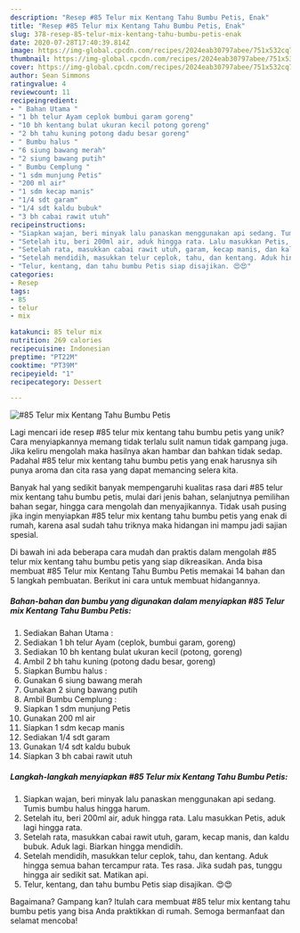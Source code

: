 ```yaml
---
description: "Resep #85 Telur mix Kentang Tahu Bumbu Petis, Enak"
title: "Resep #85 Telur mix Kentang Tahu Bumbu Petis, Enak"
slug: 378-resep-85-telur-mix-kentang-tahu-bumbu-petis-enak
date: 2020-07-28T17:40:39.814Z
image: https://img-global.cpcdn.com/recipes/2024eab30797abee/751x532cq70/85-telur-mix-kentang-tahu-bumbu-petis-foto-resep-utama.jpg
thumbnail: https://img-global.cpcdn.com/recipes/2024eab30797abee/751x532cq70/85-telur-mix-kentang-tahu-bumbu-petis-foto-resep-utama.jpg
cover: https://img-global.cpcdn.com/recipes/2024eab30797abee/751x532cq70/85-telur-mix-kentang-tahu-bumbu-petis-foto-resep-utama.jpg
author: Sean Simmons
ratingvalue: 4
reviewcount: 11
recipeingredient:
- " Bahan Utama "
- "1 bh telur Ayam ceplok bumbui garam goreng"
- "10 bh kentang bulat ukuran kecil potong goreng"
- "2 bh tahu kuning potong dadu besar goreng"
- " Bumbu halus "
- "6 siung bawang merah"
- "2 siung bawang putih"
- " Bumbu Cemplung "
- "1 sdm munjung Petis"
- "200 ml air"
- "1 sdm kecap manis"
- "1/4 sdt garam"
- "1/4 sdt kaldu bubuk"
- "3 bh cabai rawit utuh"
recipeinstructions:
- "Siapkan wajan, beri minyak lalu panaskan menggunakan api sedang. Tumis bumbu halus hingga harum."
- "Setelah itu, beri 200ml air, aduk hingga rata. Lalu masukkan Petis, aduk lagi hingga rata."
- "Setelah rata, masukkan cabai rawit utuh, garam, kecap manis, dan kaldu bubuk. Aduk lagi. Biarkan hingga mendidih."
- "Setelah mendidih, masukkan telur ceplok, tahu, dan kentang. Aduk hingga semua bahan tercampur rata. Tes rasa. Jika sudah pas, tunggu hingga air sedikit sat. Matikan api."
- "Telur, kentang, dan tahu bumbu Petis siap disajikan. 😍😍"
categories:
- Resep
tags:
- 85
- telur
- mix

katakunci: 85 telur mix 
nutrition: 269 calories
recipecuisine: Indonesian
preptime: "PT22M"
cooktime: "PT39M"
recipeyield: "1"
recipecategory: Dessert

---
```



![#85 Telur mix Kentang Tahu Bumbu Petis](https://img-global.cpcdn.com/recipes/2024eab30797abee/751x532cq70/85-telur-mix-kentang-tahu-bumbu-petis-foto-resep-utama.jpg)

Lagi mencari ide resep #85 telur mix kentang tahu bumbu petis yang unik? Cara menyiapkannya memang tidak terlalu sulit namun tidak gampang juga. Jika keliru mengolah maka hasilnya akan hambar dan bahkan tidak sedap. Padahal #85 telur mix kentang tahu bumbu petis yang enak harusnya sih punya aroma dan cita rasa yang dapat memancing selera kita.

Banyak hal yang sedikit banyak mempengaruhi kualitas rasa dari #85 telur mix kentang tahu bumbu petis, mulai dari jenis bahan, selanjutnya pemilihan bahan segar, hingga cara mengolah dan menyajikannya. Tidak usah pusing jika ingin menyiapkan #85 telur mix kentang tahu bumbu petis yang enak di rumah, karena asal sudah tahu triknya maka hidangan ini mampu jadi sajian spesial.




Di bawah ini ada beberapa cara mudah dan praktis dalam mengolah #85 telur mix kentang tahu bumbu petis yang siap dikreasikan. Anda bisa membuat #85 Telur mix Kentang Tahu Bumbu Petis memakai 14 bahan dan 5 langkah pembuatan. Berikut ini cara untuk membuat hidangannya.

<!--inarticleads1-->

##### Bahan-bahan dan bumbu yang digunakan dalam menyiapkan #85 Telur mix Kentang Tahu Bumbu Petis:

1. Sediakan  Bahan Utama :
1. Sediakan 1 bh telur Ayam (ceplok, bumbui garam, goreng)
1. Sediakan 10 bh kentang bulat ukuran kecil (potong, goreng)
1. Ambil 2 bh tahu kuning (potong dadu besar, goreng)
1. Siapkan  Bumbu halus :
1. Gunakan 6 siung bawang merah
1. Gunakan 2 siung bawang putih
1. Ambil  Bumbu Cemplung :
1. Siapkan 1 sdm munjung Petis
1. Gunakan 200 ml air
1. Siapkan 1 sdm kecap manis
1. Sediakan 1/4 sdt garam
1. Gunakan 1/4 sdt kaldu bubuk
1. Siapkan 3 bh cabai rawit utuh




<!--inarticleads2-->

##### Langkah-langkah menyiapkan #85 Telur mix Kentang Tahu Bumbu Petis:

1. Siapkan wajan, beri minyak lalu panaskan menggunakan api sedang. Tumis bumbu halus hingga harum.
1. Setelah itu, beri 200ml air, aduk hingga rata. Lalu masukkan Petis, aduk lagi hingga rata.
1. Setelah rata, masukkan cabai rawit utuh, garam, kecap manis, dan kaldu bubuk. Aduk lagi. Biarkan hingga mendidih.
1. Setelah mendidih, masukkan telur ceplok, tahu, dan kentang. Aduk hingga semua bahan tercampur rata. Tes rasa. Jika sudah pas, tunggu hingga air sedikit sat. Matikan api.
1. Telur, kentang, dan tahu bumbu Petis siap disajikan. 😍😍




Bagaimana? Gampang kan? Itulah cara membuat #85 telur mix kentang tahu bumbu petis yang bisa Anda praktikkan di rumah. Semoga bermanfaat dan selamat mencoba!
